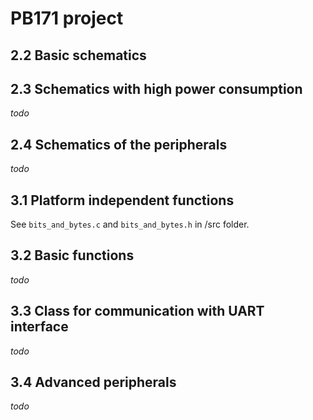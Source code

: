 # PB171 project

## 2.2 Basic schematics
## 2.3 Schematics with high power consumption
_todo_
## 2.4 Schematics of the peripherals
_todo_

## 3.1 Platform independent functions
See `bits_and_bytes.c` and `bits_and_bytes.h` in /src folder.
## 3.2 Basic functions
_todo_
## 3.3 Class for communication with UART interface
_todo_
## 3.4 Advanced peripherals
_todo_

